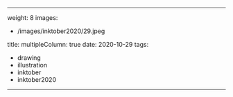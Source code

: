
---
weight: 8
images:
- /images/inktober2020/29.jpeg

title:
multipleColumn: true
date: 2020-10-29
tags:
- drawing
- illustration
- inktober
- inktober2020
---

